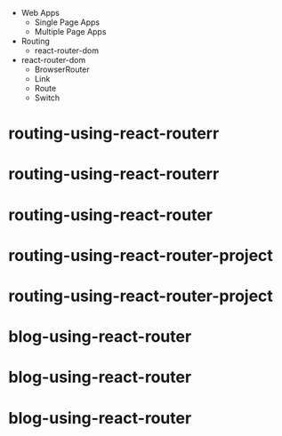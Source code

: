 - Web Apps
  - Single Page Apps
  - Multiple Page Apps
- Routing
  - react-router-dom
- react-router-dom
  - BrowserRouter
  - Link
  - Route
  - Switch
# routing-using-react-routerr
# routing-using-react-routerr
# routing-using-react-router
# routing-using-react-router-project
# routing-using-react-router-project
# blog-using-react-router
# blog-using-react-router
# blog-using-react-router
